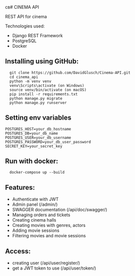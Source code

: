 св# CINEMA API

REST API for cinema

Technologies used:
- Django REST Framework
- PostgreSQL
- Docker
## Installing using GitHub:

```shell
  git clone https://github.com/DavidGlusch/Cinema-API.git
  cd cinema_api
  python -m venv venv
  venv\Scripts\activate (on Windows)
  source venv/bin/activate (on macOS)
  pip install -r requirements.txt
  python manage.py migrate
  python manage.py runserver
```

## Setting env variables
```shell
POSTGRES_HOST=your_db_hostname
POSTGRES_DB=your_db_name
POSTGRES_USER=your_db_username
POSTGRES_PASSWORD=your_db_user_password
SECRET_KEY=your_secret_key
```


## Run with docker:
```shell
  docker-compose up --build
```


## Features:

- Authenticate with JWT
- Admin panel (/admin/)
- SWAGGER documentation (/api/doc/swagger/) 
- Managing orders and tickets
- Creating cinema halls
- Creating movies with genres, actors
- Adding movie sessions
- Filtering movies and movie sessions

## Access:
- creating user (/api/user/register/) 
- get a JWT token to use (/api/user/token/)
